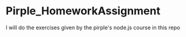 # Pirple_HomeworkAssignment
I will do the exercises given by the pirple's node.js course in this repo
